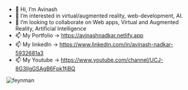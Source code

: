- 👋 Hi, I’m Avinash
- 👀 I’m interested in virtual/augmented reality, web-development, AI.
- 💞️ I’m looking to collaborate on Web apps, Virtual and Augmented Reality, Artificial Intelligence
- 📫 My Portfolio ->  https://avinashnadkar.netlify.app
- 📫 My linkedIn ->  https://www.linkedin.com/in/avinash-nadkar-5932681a3
- 📫 My Youtube -> https://www.youtube.com/channel/UCJ-8G3lIgGSAgB6Fpk1fjBQ

![feynman](https://user-images.githubusercontent.com/45624770/142147850-71518429-99d4-4d07-9d33-5d660c85b3a3.png)
